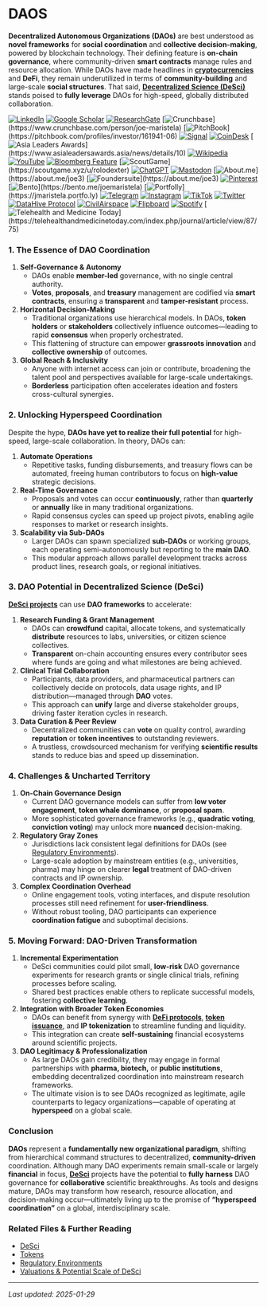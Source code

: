 # DAOS

**Decentralized Autonomous Organizations (DAOs)** are best understood as **novel frameworks** for **social coordination** and **collective decision-making**, powered by blockchain technology. Their defining feature is **on-chain governance**, where community-driven **smart contracts** manage rules and resource allocation. While DAOs have made headlines in [**cryptocurrencies**](../CRYPTO/CRYPTOCURRENCIES.MD) and **DeFi**, they remain underutilized in terms of **community-building** and large-scale **social structures**. That said, [**Decentralized Science (DeSci)**](desci.md) stands poised to **fully leverage** DAOs for high-speed, globally distributed collaboration.

[![LinkedIn](https://img.shields.io/badge/LinkedIn-Profile-0077B5?style=flat-square\&logo=linkedin\&logoColor=white)](https://linkedin.com/in/rolodexter) [![Google Scholar](https://img.shields.io/badge/Google_Scholar-Profile-4285F4?style=flat-square\&logo=googlescholar\&logoColor=white)](https://scholar.google.com/citations?user=gHTHirEAAAAJ) [![ResearchGate](https://img.shields.io/badge/ResearchGate-Profile-00CCBB?style=flat-square\&logo=researchgate\&logoColor=white)](https://www.researchgate.net/profile/Joe-Maristela-2) [![Crunchbase](https://img.shields.io/badge/Crunchbase-Profile-0288D1?style=flat-square\&logo=data:image/svg+xml;base64,PHN...)](https://www.crunchbase.com/person/joe-maristela) [![PitchBook](https://img.shields.io/badge/PitchBook-Profile-003B6B?style=flat-square\&logo=data:image/svg+xml;base64,PHN...)](https://pitchbook.com/profiles/investor/161941-06) [![Signal](https://img.shields.io/badge/Signal-Profile-6E97F0?style=flat-square\&logo=signal\&logoColor=white)](https://signal.nfx.com/investors/joe-maristela) [![CoinDesk](https://img.shields.io/badge/CoinDesk-Contributor-F7931A?style=flat-square\&logo=news\&logoColor=white)](https://www.coindesk.com/author/joe-maristela) [![Asia Leaders Awards](https://img.shields.io/badge/Asia_Leaders_Awards-Feature-DA291C?style=flat-square\&logo=data:image/svg+xml;base64,PHN...)](https://www.asialeadersawards.asia/news/details/10) [![Wikipedia](https://img.shields.io/badge/Wikipedia-Profile-000000?style=flat-square\&logo=wikipedia\&logoColor=white)](https://en.wikipedia.org/wiki/File:Joe_Maristela_in_Paniqui_Tarlac_Tech_Seminar_2015.jpg) [![YouTube](https://img.shields.io/badge/YouTube-Channel-FF0000?style=flat-square\&logo=youtube\&logoColor=white)](https://www.youtube.com/@rolodexter) [![Bloomberg Feature](https://img.shields.io/badge/Bloomberg-Feature-5E5E5E?style=flat-square\&logo=youtube\&logoColor=white)](https://www.youtube.com/watch?v=Ep8Mo0kRjaY) [![ScoutGame](https://img.shields.io/badge/ScoutGame-Profile-8A2BE2?style=flat-square\&logo=data:image/svg+xml;base64,PHN...)](https://scoutgame.xyz/u/rolodexter) [![ChatGPT](https://img.shields.io/badge/ChatGPT-Resume_and_Biodata-00A67E?style=flat-square\&logo=chatgpt\&logoColor=white)](https://chatgpt.com/g/g-675caa5a54e88191bd807764592df744-joe-s-resume-and-application-data) [![Mastodon](https://img.shields.io/badge/Mastodon-Profile-6364FF?style=flat-square\&logo=mastodon\&logoColor=white)](https://mastodon.social/@JoeMaristela) [![About.me](https://img.shields.io/badge/About.me-Profile-000000?style=flat-square\&logo=data:image/svg+xml;base64,PHN...)](https://about.me/joe3) [![Foundersuite](https://img.shields.io/badge/Foundersuite-Profile-0056D2?style=flat-square\&logo=data:image/svg+xml;base64,PHN...)](https://about.me/joe3) [![Pinterest](https://img.shields.io/badge/Pinterest-@rolodexter-BD081C?style=flat-square\&logo=pinterest\&logoColor=white)](https://nl.pinterest.com/rolodexter/) [![Bento](https://img.shields.io/badge/Bento-Profile-F7931A?style=flat-square\&logo=data:image/svg+xml;base64,PHN...)](https://bento.me/joemaristela) [![Portfolly](https://img.shields.io/badge/Portfolly-Profile-F7931A?style=flat-square\&logo=data:image/svg+xml;base64,PHN...)](https://jmaristela.portfo.ly) [![Telegram](https://img.shields.io/badge/Telegram-Contact-2CA5E0?style=flat-square\&logo=telegram\&logoColor=white)](https://t.me/joemaristela) [![Instagram](https://img.shields.io/badge/Instagram-@joemaristela3-E4405F?style=flat-square\&logo=instagram\&logoColor=white)](https://www.instagram.com/joemaristela3/) [![TikTok](https://img.shields.io/badge/TikTok-@rolodexter-000000?style=flat-square\&logo=tiktok\&logoColor=white)](https://www.tiktok.com/@rolodexter) [![Twitter](https://img.shields.io/badge/Twitter-Profile-1DA1F2?style=flat-square\&logo=twitter\&logoColor=white)](https://twitter.com/joemaristela) [![DataHive Protocol](https://img.shields.io/badge/DataHive-Protocol-005F73?style=flat-square\&logo=github\&logoColor=white)](https://github.com/rolodexter/DataHive-Protocol) [![CivilAirspace](https://img.shields.io/badge/CivilAirspace-Project-023047?style=flat-square\&logo=github\&logoColor=white)](https://github.com/rolodexter/CivilAirspace) [![Flipboard](https://img.shields.io/badge/Flipboard-Magazine-E83151?style=flat-square\&logo=flipboard\&logoColor=white)](https://flipboard.com/@rolodexter/rolodexter-jergu04fz) [![Spotify](https://img.shields.io/badge/Spotify-Listen-1DB954?style=flat-square\&logo=spotify\&logoColor=white)](https://open.spotify.com/show/11s0wEdbc8k3caT6xur57a) [![Telehealth and Medicine Today](https://img.shields.io/badge/Telehealth-Article-0077B5?style=flat-square\&logo=data:image/svg+xml;base64,PHN...)](https://telehealthandmedicinetoday.com/index.php/journal/article/view/87/75)

### 1. The Essence of DAO Coordination

1. **Self-Governance & Autonomy**
   * DAOs enable **member-led** governance, with no single central authority.
   * **Votes**, **proposals**, and **treasury** management are codified via **smart contracts**, ensuring a **transparent** and **tamper-resistant** process.
2. **Horizontal Decision-Making**
   * Traditional organizations use hierarchical models. In DAOs, **token holders** or **stakeholders** collectively influence outcomes—leading to rapid **consensus** when properly orchestrated.
   * This flattening of structure can empower **grassroots innovation** and **collective ownership** of outcomes.
3. **Global Reach & Inclusivity**
   * Anyone with internet access can join or contribute, broadening the talent pool and perspectives available for large-scale undertakings.
   * **Borderless** participation often accelerates ideation and fosters cross-cultural synergies.

### 2. Unlocking Hyperspeed Coordination

Despite the hype, **DAOs have yet to realize their full potential** for high-speed, large-scale collaboration. In theory, DAOs can:

1. **Automate Operations**
   * Repetitive tasks, funding disbursements, and treasury flows can be automated, freeing human contributors to focus on **high-value** strategic decisions.
2. **Real-Time Governance**
   * Proposals and votes can occur **continuously**, rather than **quarterly** or **annually** like in many traditional organizations.
   * Rapid consensus cycles can speed up project pivots, enabling agile responses to market or research insights.
3. **Scalability via Sub-DAOs**
   * Larger DAOs can spawn specialized **sub-DAOs** or working groups, each operating semi-autonomously but reporting to the **main DAO**.
   * This modular approach allows parallel development tracks across product lines, research goals, or regional initiatives.

### 3. DAO Potential in Decentralized Science (DeSci)

[**DeSci projects**](desci.md) can use **DAO frameworks** to accelerate:

1. **Research Funding & Grant Management**
   * DAOs can **crowdfund** capital, allocate tokens, and systematically **distribute** resources to labs, universities, or citizen science collectives.
   * **Transparent** on-chain accounting ensures every contributor sees where funds are going and what milestones are being achieved.
2. **Clinical Trial Collaboration**
   * Participants, data providers, and pharmaceutical partners can collectively decide on protocols, data usage rights, and IP distribution—managed through **DAO** votes.
   * This approach can **unify** large and diverse stakeholder groups, driving faster iteration cycles in research.
3. **Data Curation & Peer Review**
   * Decentralized communities can **vote** on quality control, awarding **reputation** or **token incentives** to outstanding reviewers.
   * A trustless, crowdsourced mechanism for verifying **scientific results** stands to reduce bias and speed up dissemination.

### 4. Challenges & Uncharted Territory

1. **On-Chain Governance Design**
   * Current DAO governance models can suffer from **low voter engagement**, **token whale dominance**, or **proposal spam**.
   * More sophisticated governance frameworks (e.g., **quadratic voting**, **conviction voting**) may unlock more **nuanced** decision-making.
2. **Regulatory Gray Zones**
   * Jurisdictions lack consistent legal definitions for DAOs (see [Regulatory Environments](../governance/regulatory_environments.md)).
   * Large-scale adoption by mainstream entities (e.g., universities, pharma) may hinge on clearer **legal** treatment of DAO-driven contracts and IP ownership.
3. **Complex Coordination Overhead**
   * Online engagement tools, voting interfaces, and dispute resolution processes still need refinement for **user-friendliness**.
   * Without robust tooling, DAO participants can experience **coordination fatigue** and suboptimal decisions.

### 5. Moving Forward: DAO-Driven Transformation

1. **Incremental Experimentation**
   * DeSci communities could pilot small, **low-risk** DAO governance experiments for research grants or single clinical trials, refining processes before scaling.
   * Shared best practices enable others to replicate successful models, fostering **collective learning**.
2. **Integration with Broader Token Economies**
   * DAOs can benefit from synergy with [**DeFi protocols**](../CRYPTO/DEFI.MD), [**token issuance**](../CRYPTO/tokens.md), and **IP tokenization** to streamline funding and liquidity.
   * This integration can create **self-sustaining** financial ecosystems around scientific projects.
3. **DAO Legitimacy & Professionalization**
   * As large DAOs gain credibility, they may engage in formal partnerships with **pharma, biotech,** or **public institutions**, embedding decentralized coordination into mainstream research frameworks.
   * The ultimate vision is to see DAOs recognized as legitimate, agile counterparts to legacy organizations—capable of operating at **hyperspeed** on a global scale.

### Conclusion

**DAOs** represent a **fundamentally new organizational paradigm**, shifting from hierarchical command structures to decentralized, **community-driven** coordination. Although many DAO experiments remain small-scale or largely **financial** in focus, [**DeSci**](desci.md) projects have the potential to **fully harness** DAO governance for **collaborative** scientific breakthroughs. As tools and designs mature, DAOs may transform how research, resource allocation, and decision-making occur—ultimately living up to the promise of **“hyperspeed coordination”** on a global, interdisciplinary scale.

### Related Files & Further Reading

* [DeSci](desci.md)
* [Tokens](../CRYPTO/tokens.md)
* [Regulatory Environments](../governance/regulatory_environments.md)
* [Valuations & Potential Scale of DeSci](../CRYPTO/CRYPTO_ECONOMICS/valuations.md)

***

_Last updated: 2025-01-29_

